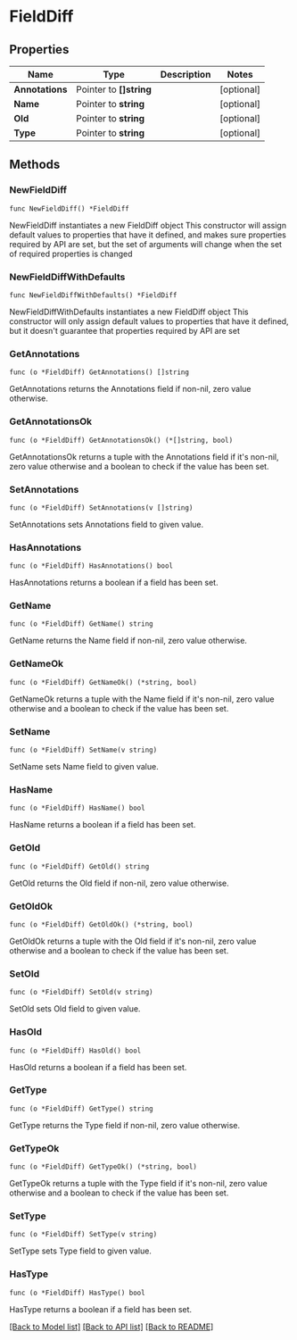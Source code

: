# FieldDiff

## Properties

Name | Type | Description | Notes
------------ | ------------- | ------------- | -------------
**Annotations** | Pointer to **[]string** |  | [optional] 
**Name** | Pointer to **string** |  | [optional] 
**Old** | Pointer to **string** |  | [optional] 
**Type** | Pointer to **string** |  | [optional] 

## Methods

### NewFieldDiff

`func NewFieldDiff() *FieldDiff`

NewFieldDiff instantiates a new FieldDiff object
This constructor will assign default values to properties that have it defined,
and makes sure properties required by API are set, but the set of arguments
will change when the set of required properties is changed

### NewFieldDiffWithDefaults

`func NewFieldDiffWithDefaults() *FieldDiff`

NewFieldDiffWithDefaults instantiates a new FieldDiff object
This constructor will only assign default values to properties that have it defined,
but it doesn't guarantee that properties required by API are set

### GetAnnotations

`func (o *FieldDiff) GetAnnotations() []string`

GetAnnotations returns the Annotations field if non-nil, zero value otherwise.

### GetAnnotationsOk

`func (o *FieldDiff) GetAnnotationsOk() (*[]string, bool)`

GetAnnotationsOk returns a tuple with the Annotations field if it's non-nil, zero value otherwise
and a boolean to check if the value has been set.

### SetAnnotations

`func (o *FieldDiff) SetAnnotations(v []string)`

SetAnnotations sets Annotations field to given value.

### HasAnnotations

`func (o *FieldDiff) HasAnnotations() bool`

HasAnnotations returns a boolean if a field has been set.

### GetName

`func (o *FieldDiff) GetName() string`

GetName returns the Name field if non-nil, zero value otherwise.

### GetNameOk

`func (o *FieldDiff) GetNameOk() (*string, bool)`

GetNameOk returns a tuple with the Name field if it's non-nil, zero value otherwise
and a boolean to check if the value has been set.

### SetName

`func (o *FieldDiff) SetName(v string)`

SetName sets Name field to given value.

### HasName

`func (o *FieldDiff) HasName() bool`

HasName returns a boolean if a field has been set.

### GetOld

`func (o *FieldDiff) GetOld() string`

GetOld returns the Old field if non-nil, zero value otherwise.

### GetOldOk

`func (o *FieldDiff) GetOldOk() (*string, bool)`

GetOldOk returns a tuple with the Old field if it's non-nil, zero value otherwise
and a boolean to check if the value has been set.

### SetOld

`func (o *FieldDiff) SetOld(v string)`

SetOld sets Old field to given value.

### HasOld

`func (o *FieldDiff) HasOld() bool`

HasOld returns a boolean if a field has been set.

### GetType

`func (o *FieldDiff) GetType() string`

GetType returns the Type field if non-nil, zero value otherwise.

### GetTypeOk

`func (o *FieldDiff) GetTypeOk() (*string, bool)`

GetTypeOk returns a tuple with the Type field if it's non-nil, zero value otherwise
and a boolean to check if the value has been set.

### SetType

`func (o *FieldDiff) SetType(v string)`

SetType sets Type field to given value.

### HasType

`func (o *FieldDiff) HasType() bool`

HasType returns a boolean if a field has been set.


[[Back to Model list]](../README.md#documentation-for-models) [[Back to API list]](../README.md#documentation-for-api-endpoints) [[Back to README]](../README.md)


